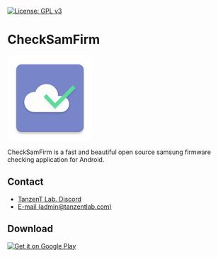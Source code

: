 [![License: GPL v3](https://img.shields.io/badge/License-GPL%20v3-blue.svg)](https://www.gnu.org/licenses/gpl-3.0)

CheckSamFirm
===
![](art/ic_launcher.png)

CheckSamFirm is a fast and beautiful open source samsung firmware checking application for Android.

## Contact
- [TanzenT Lab. Discord](https://discord.gg/CGMXVZj)
- [E-mail (admin@tanzentlab.com)](admin@tanzentlab.com)

## Download

<a href='https://play.google.com/store/apps/details?id=com.tanzentlab.checksamfirm&pcampaignid=MKT-Other-global-all-co-prtnr-py-PartBadge-Mar2515-1'><img alt='Get it on Google Play' src='https://play.google.com/intl/en_us/badges/images/generic/en_badge_web_generic.png' width="200" /></a>
